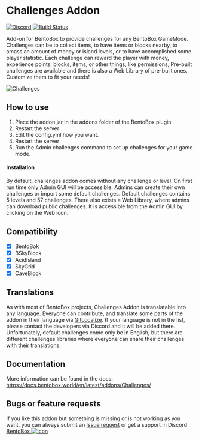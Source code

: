 # Challenges Addon
[![Discord](https://img.shields.io/discord/272499714048524288.svg?logo=discord)](https://discord.bentobox.world)
[![Build Status](https://ci.codemc.org/buildStatus/icon?job=BentoBoxWorld/Challenges)](https://ci.codemc.org/job/BentoBoxWorld/job/Challenges/)

Add-on for BentoBox to provide challenges for any BentoBox GameMode. Challenges can be to collect items, to have items or blocks nearby, to amass an amount of money or island levels, or to have accomplished some player statistic. Each challenge can reward the player with money, experience points, blocks, items, or other things, like permissions, Pre-built challenges are available and there is also a Web Library of pre-built ones. Customize them to fit your needs!

![Challenges](https://github.com/BentoBoxWorld/Challenges/assets/4407265/9b3c5278-3a9d-45f2-9ee1-2c1fc1199a8d)

## How to use

1. Place the addon jar in the addons folder of the BentoBox plugin
2. Restart the server
3. Edit the config.yml how you want.
4. Restart the server
5. Run the Admin challenges command to set up challenges for your game mode.

#### Installation

By default, challenges addon comes without any challenge or level. On first run time only Admin GUI will be accessible. 
Admins can create their own challenges or import some default challenges. Default challenges contains 5 levels and 57 challenges.
There also exists a Web Library, where admins can download public challenges. It is accessible from the Admin GUI by clicking on the Web icon.

## Compatibility

- [x] BentoBok
- [x] BSkyBlock
- [x] AcidIsland
- [x] SkyGrid 
- [x] CaveBlock

## Translations

As with most of BentoBox projects, Challenges Addon is translatable into any language. Everyone can contribute, and translate some parts of the addon in their language via [GitLocalize](https://gitlocalize.com/repo/2896).
If your language is not in the list, please contact the developers via Discord and it will be added there.
Unfortunately, default challenges come only be in English, but there are different challenges libraries where everyone can share their challenges with their translations.

## Documentation

More information can be found in the docs: https://docs.bentobox.world/en/latest/addons/Challenges/

## Bugs or feature requests
If you like this addon but something is missing or is not working as you want, you can always submit an [Issue request](https://github.com/BentoBoxWorld/Challenges/issues) or get a support in Discord [BentoBox ![icon](https://avatars2.githubusercontent.com/u/41555324?s=15&v=4)](https://discord.bentobox.world)

